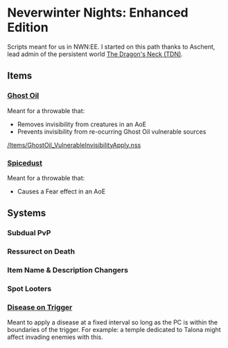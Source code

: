 # Neverwinter Nights: Enhanced Edition
Scripts meant for us in NWN:EE. I started on this path thanks to Aschent, lead admin of the persistent world [The Dragon's Neck (TDN)](https://tdn.boards.net/).

## Items

### [Ghost Oil](/Items/GhostOil_RemoveInvisibility.nss)

Meant for a throwable that:

- Removes invisibility from creatures in an AoE
- Prevents invisibility from re-ocurring Ghost Oil vulnerable sources

[/Items/GhostOil_VulnerableInvisibilityApply.nss](/Items/GhostOil_VulnerableInvisibilityApply.nss)

### [Spicedust](/Items/Spicedust_Fear_AoE.nss)

Meant for a throwable that:

- Causes a Fear effect in an AoE

## Systems

### Subdual PvP

### Ressurect on Death

### Item Name & Description Changers

### Spot Looters

### [Disease on Trigger](/Systems/Disease_on_Trigger)

Meant to apply a disease at a fixed interval so long as the PC is within the boundaries of the trigger. For example: a temple dedicated to Talona might affect invading enemies with this.
